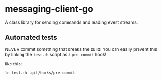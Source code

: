# messaging-client-go

A class library for sending commands and reading event streams.

## Automated tests

NEVER commit something that breaks the build! You can
easily prevent this by linking the `test.sh` script as a `pre-commit` hook!

like this:

```bash
ln test.sh .git/hooks/pre-commit
```
